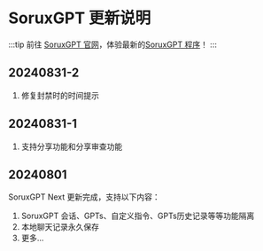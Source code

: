 # SoruxGPT 更新说明
:::tip
前往 [SoruxGPT 官网](https://www.soruxgpt.com)，体验最新的[SoruxGPT 程序](https://chat.soruxgpt.com)！
:::

## 20240831-2
1. 修复封禁时的时间提示

## 20240831-1
1. 支持分享功能和分享审查功能

## 20240801
SoruxGPT Next 更新完成，支持以下内容：
1. SoruxGPT 会话、GPTs、自定义指令、GPTs历史记录等等功能隔离
2. 本地聊天记录永久保存
3. 更多...